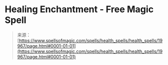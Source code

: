 <!--yml

category: 未分类

date: 2024-06-12 19:02:21

-->

# Healing Enchantment - Free Magic Spell

> 来源：[https://www.spellsofmagic.com/spells/health_spells/health_spells/19967/page.html#0001-01-01](https://www.spellsofmagic.com/spells/health_spells/health_spells/19967/page.html#0001-01-01)
